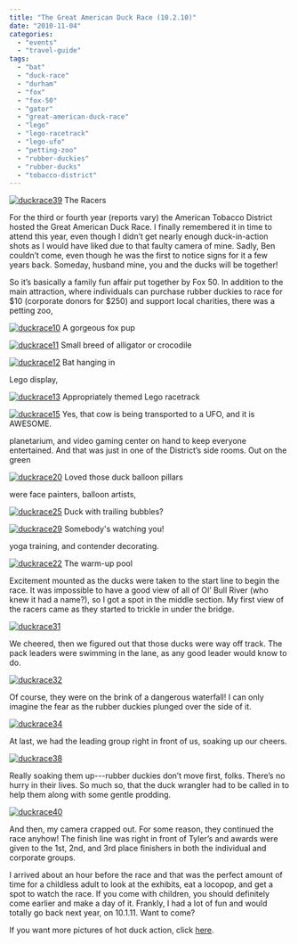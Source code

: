 ```yaml
---
title: "The Great American Duck Race (10.2.10)"
date: "2010-11-04"
categories:
  - "events"
  - "travel-guide"
tags:
  - "bat"
  - "duck-race"
  - "durham"
  - "fox"
  - "fox-50"
  - "gator"
  - "great-american-duck-race"
  - "lego"
  - "lego-racetrack"
  - "lego-ufo"
  - "petting-zoo"
  - "rubber-duckies"
  - "rubber-ducks"
  - "tobacco-district"
---
```





<div class="caption">

[![](http://s3.amazonaws.com/thegourmez-wpmedia/2010/11/duckrace39.jpg "duckrace39")](http://s3.amazonaws.com/thegourmez-wpmedia/2010/11/duckrace39.jpg) The Racers</div>


For the third or fourth year (reports vary) the American Tobacco District hosted the Great American Duck Race. I finally remembered it in time to attend this year, even though I didn’t get nearly enough duck-in-action shots as I would have liked due to that faulty camera of mine. Sadly, Ben couldn’t come, even though he was the first to notice signs for it a few years back. Someday, husband mine, you and the ducks will be together!

So it’s basically a family fun affair put together by Fox 50. In addition to the main attraction, where individuals can purchase rubber duckies to race for $10 (corporate donors for $250) and support local charities, there was a petting zoo,




<div class="caption">

[![](http://s3.amazonaws.com/thegourmez-wpmedia/2010/11/duckrace10.jpg "duckrace10")](http://s3.amazonaws.com/thegourmez-wpmedia/2010/11/duckrace10.jpg) A gorgeous fox pup</div>





<div class="caption">

[![](http://s3.amazonaws.com/thegourmez-wpmedia/2010/11/duckrace11.jpg "duckrace11")](http://s3.amazonaws.com/thegourmez-wpmedia/2010/11/duckrace11.jpg) Small breed of alligator or crocodile</div>





<div class="caption">

[![](http://s3.amazonaws.com/thegourmez-wpmedia/2010/11/duckrace12.jpg "duckrace12")](http://s3.amazonaws.com/thegourmez-wpmedia/2010/11/duckrace12.jpg) Bat hanging in</div>


Lego display,




<div class="caption">

[![](http://s3.amazonaws.com/thegourmez-wpmedia/2010/11/duckrace13.jpg "duckrace13")](http://s3.amazonaws.com/thegourmez-wpmedia/2010/11/duckrace13.jpg) Appropriately themed Lego racetrack</div>





<div class="caption">

[![](http://s3.amazonaws.com/thegourmez-wpmedia/2010/11/duckrace15.jpg "duckrace15")](http://s3.amazonaws.com/thegourmez-wpmedia/2010/11/duckrace15.jpg) Yes, that cow is being transported to a UFO, and it is AWESOME.</div>


planetarium, and video gaming center on hand to keep everyone entertained. And that was just in one of the District’s side rooms. Out on the green




<div class="caption">

[![](http://s3.amazonaws.com/thegourmez-wpmedia/2010/11/duckrace20.jpg "duckrace20")](http://s3.amazonaws.com/thegourmez-wpmedia/2010/11/duckrace20.jpg) Loved those duck balloon pillars</div>


were face painters, balloon artists,




<div class="caption">

[![](http://s3.amazonaws.com/thegourmez-wpmedia/2010/11/duckrace25.jpg "duckrace25")](http://s3.amazonaws.com/thegourmez-wpmedia/2010/11/duckrace25.jpg) Duck with trailing bubbles?</div>





<div class="caption">

[![](http://s3.amazonaws.com/thegourmez-wpmedia/2010/11/duckrace29.jpg "duckrace29")](http://s3.amazonaws.com/thegourmez-wpmedia/2010/11/duckrace29.jpg) Somebody's watching you!</div>


yoga training, and contender decorating.




<div class="caption">

[![](http://s3.amazonaws.com/thegourmez-wpmedia/2010/11/duckrace22.jpg "duckrace22")](http://s3.amazonaws.com/thegourmez-wpmedia/2010/11/duckrace22.jpg) The warm-up pool</div>


Excitement mounted as the ducks were taken to the start line to begin the race. It was impossible to have a good view of all of Ol’ Bull River (who knew it had a name?), so I got a spot in the middle section. My first view of the racers came as they started to trickle in under the bridge.

[![](http://s3.amazonaws.com/thegourmez-wpmedia/2010/11/duckrace31.jpg "duckrace31")](http://s3.amazonaws.com/thegourmez-wpmedia/2010/11/duckrace31.jpg)

We cheered, then we figured out that those ducks were way off track. The pack leaders were swimming in the lane, as any good leader would know to do.

[![](http://s3.amazonaws.com/thegourmez-wpmedia/2010/11/duckrace32.jpg "duckrace32")](http://s3.amazonaws.com/thegourmez-wpmedia/2010/11/duckrace32.jpg)

Of course, they were on the brink of a dangerous waterfall! I can only imagine the fear as the rubber duckies plunged over the side of it.

[![](http://s3.amazonaws.com/thegourmez-wpmedia/2010/11/duckrace34.jpg "duckrace34")](http://s3.amazonaws.com/thegourmez-wpmedia/2010/11/duckrace34.jpg)

At last, we had the leading group right in front of us, soaking up our cheers.

[![](http://s3.amazonaws.com/thegourmez-wpmedia/2010/11/duckrace38.jpg "duckrace38")](http://s3.amazonaws.com/thegourmez-wpmedia/2010/11/duckrace38.jpg)

Really soaking them up---rubber duckies don’t move first, folks. There’s no hurry in their lives. So much so, that the duck wrangler had to be called in to help them along with some gentle prodding.

[![](http://s3.amazonaws.com/thegourmez-wpmedia/2010/11/duckrace40.jpg "duckrace40")](http://s3.amazonaws.com/thegourmez-wpmedia/2010/11/duckrace40.jpg)

And then, my camera crapped out. For some reason, they continued the race anyhow! The finish line was right in front of Tyler’s and awards were given to the 1st, 2nd, and 3rd place finishers in both the individual and corporate groups.

I arrived about an hour before the race and that was the perfect amount of time for a childless adult to look at the exhibits, eat a locopop, and get a spot to watch the race. If you come with children, you should definitely come earlier and make a day of it. Frankly, I had a lot of fun and would totally go back next year, on 10.1.11. Want to come?

If you want more pictures of hot duck action, click [here](http://www.blastanova.com/photoalbum/index.html?path=Events/Duck%20Race%202010).
